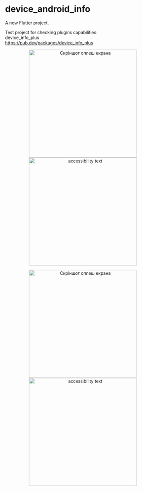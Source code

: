 # device_android_info

A new Flutter project.

Test project for checking plugins capabilities:<br>
  device_info_plus<br>
  https://pub.dev/packages/device_info_plus <br>



 <p align="center">
  <img src="src_for_readme/viber_2022-11-14_20-12-39-218.png" width="350" title="Скріншот сплеш екрана">
  <img src="src_for_readme/viber_2022-11-14_20-12-39-218.png" width="350" alt="accessibility text">
</p>

 <p align="center">
  <img src="src_for_readme/viber_2022-11-14_21-15-17-300.png" width="350" title="Скріншот сплеш екрана">
  <img src="src_for_readme/viber_2022-11-14_21-15-17-300.png" width="350" alt="accessibility text">
</p>
